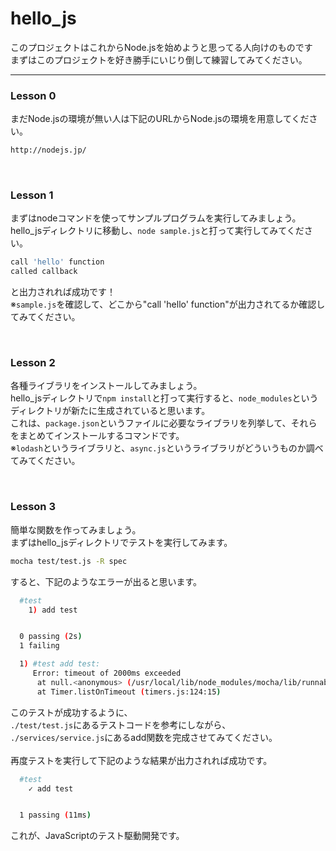 # hello_js  

このプロジェクトはこれからNode.jsを始めようと思ってる人向けのものです  
まずはこのプロジェクトを好き勝手にいじり倒して練習してみてください。  
***  
### Lesson 0

まだNode.jsの環境が無い人は下記のURLからNode.jsの環境を用意してください。
```sh
http://nodejs.jp/
```
  
&nbsp;  

### Lesson 1
  
まずはnodeコマンドを使ってサンプルプログラムを実行してみましょう。  
hello_jsディレクトリに移動し、``node sample.js``と打って実行してみてください。
```sh
call 'hello' function
called callback
```
と出力されれば成功です！  
※``sample.js``を確認して、どこから"call 'hello' function"が出力されてるか確認してみてください。
  
&nbsp;  

### Lesson 2

各種ライブラリをインストールしてみましょう。  
hello_jsディレクトリで``npm install``と打って実行すると、``node_modules``というディレクトリが新たに生成されていると思います。  
これは、``package.json``というファイルに必要なライブラリを列挙して、それらをまとめてインストールするコマンドです。  
※``lodash``というライブラリと、``async.js``というライブラリがどういうものか調べてみてください。  
  
&nbsp;  

### Lesson 3

簡単な関数を作ってみましょう。  
まずはhello_jsディレクトリでテストを実行してみます。  
```sh
mocha test/test.js -R spec
```
すると、下記のようなエラーが出ると思います。
```sh
  #test
    1) add test


  0 passing (2s)
  1 failing

  1) #test add test:
     Error: timeout of 2000ms exceeded
      at null.<anonymous> (/usr/local/lib/node_modules/mocha/lib/runnable.js:175:14)
      at Timer.listOnTimeout (timers.js:124:15)
```
このテストが成功するように、  
``./test/test.js``にあるテストコードを参考にしながら、  
``./services/service.js``にあるadd関数を完成させてみてください。  
&nbsp;  
再度テストを実行して下記のような結果が出力されれば成功です。  
```sh
  #test
    ✓ add test 


  1 passing (11ms)
```
これが、JavaScriptのテスト駆動開発です。  
